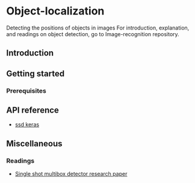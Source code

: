 # Object-localization
Detecting the positions of objects in images
For introduction, explanation, and readings on object detection, go to Image-recognition repository.

## Introduction

## Getting started

### Prerequisites

## API reference
+ [ssd keras](https://github.com/rykov8/ssd_keras)

## Miscellaneous

### Readings
+ [Single shot multibox detector research paper](https://arxiv.org/pdf/1512.02325.pdf)
